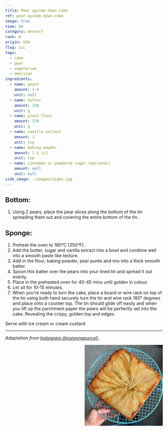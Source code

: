 ```yaml
---
title: Pear upside-down cake
ref: pear-upside-down-cake
image: true
time: 60
category: dessert
rank: A
origin: USA
flag: 🇺🇸
tags:
  - cake
  - pear
  - vegetarian
  - american
ingredients:
  - name: pears
    amount: 3-4
    unit: null
  - name: butter
    amount: 120
    unit: g
  - name: plain flour
    amount: 170
    unit: g
  - name: vanilla extract
    amount: 1
    unit: tsp
  - name: baking powder
    amount: 1 & 1/2
    unit: tsp
  - name: cinnamon or powdered sugar (optional)
    amount: null
    unit: null
side_image: ./images/aigen.jpg
---
```


## Bottom:
1. Using 2 pears, place the pear slices along the bottom of the tin spreading them out and covering the entire bottom of the tin.

## Sponge:
1. Preheat the oven to 180°C (350°F).
2. Add the butter, sugar and vanilla extract into a bowl and combine well into a smooth paste like texture.
3. Add in the flour, baking powder, pear purée and mix into a thick smooth batter.
4. Spoon this batter over the pears into your lined tin and spread it out evenly.
5. Place in the preheated oven for 40-45 mins until golden in colour.
6. Let sit for 10-15 minutes.
7. When you're ready to turn the cake, place a board or wire rack on top of the tin using both hand securely turn the tin and wire rack 180° degrees and place onto a counter top. The tin should glide off easily and when you lift up the parchment paper the pears will be perfectly set into the cake. Revealing the crispy, golden top and edges. 

Serve with ice cream or cream custard. 

---

_Adaptation from [Instagram @rozannapurcell
](https://www.instagram.com/reel/C4SdNxeszb7/?utm_source=ig_web_copy_link)._

<img src="images/pear_upsidedown_cake.png" style="width:250px; float:right;"/>